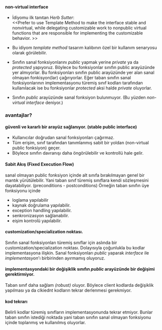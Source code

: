 #### non-virtual interface

+ İdiyomu ilk tanıtan _Herb Sutter_: <br>
<<Prefer to use Template Method to make the interface stable and nonvirtual, 
while delegating customizable work to nonpublic virtual functions that are responsible for implementing the customizable behavior. >>

+ Bu idiyom _template method_ tasarım kalıbının özel bir kullanım senaryosu olarak görülebilir.

+ Sınıfın sanal fonksiyonlarını _public_ yapmak yerine _private_ ya da _protected_ yapıyoruz. 
Böylece bu fonksiyonlar sınıfın public arayüzünde yer almıyorlar. Bu fonksiyonları sınıfın public arayüzünde yer alan sanal olmayan fonkisyon(lar) çağırıyorlar.
Eğer taban sınıfın sanal fonksiyonlarının implementasyonu türemiş sınıf kodları tarafından kullanılacak ise bu fonksiyonlar  _protected_ aksi halde _private_ oluyorlar. 
+ Sınıfın _public_ arayüzünde sanal fonksiyon bulunmuyor. (Bu yüzden _non-virtual interface_ deniyor.)

### avantajlar?

#### güvenli ve kararlı bir arayüz sağlanıyor. (stable public interface)
  - Kullanıcılar doğrudan sanal fonksiyonları çağırmaz.
  - Tüm erişim, sınıf tarafından tanımlanmış sabit bir yoldan (non-virtual public fonksiyon) geçer.
  - Böylece sınıfın davranışı daha öngörülebilir ve kontrollü hale gelir.

#### Sabit Akış (Fixed Execution Flow)
sanal olmayan public fonksiyon içinde alt sınıfa bırakılmayan genel bir mantık yürütülebilir. Yani taban sınıf türemiş sınıflara kendi sözleşmesini dayatabiliyor. (preconditions - postconditions)
Örneğin taban sınıfın üye fonksiyonu içinde 
- loglama yapılabilir
- kaynak doğrulama yapılabilir.
- exception handling yapılabilir.
- senkronizasyon sağlanabilir.
- eişim kontrolü yapılabilir.

#### customization/specialization noktası. 
Sınıfın sanal fonksiyonları türemiş sınıflar için aslında bir customization/specialization noktası. 
Dolayısıyla çoğunlukla bu kodlar implementasyona ilişkin. 
Sanal fonksiyonları _public_ yaparak _interface_ ile _implementasyon_'ı birbirinden ayırmamış oluyoruz.

#### implementasyondaki bir değişiklik sınıfın _public_ arayüzünde bir değişimi gerektirmiyor. 
Taban sınıf daha sağlam _(robust)_ oluyor. Böylece client kodlarda değişiklik yapılması ya da clkiednt kodların tekrar derlenmesi gerekmiyor.

#### kod tekrarı
Belirli kodlar türemiş sınıfların implementasyonunda tekrar etmiyor. Bunlar taban sınıfın istediği noktada yani taban sınıfın sanal olmayan fonksiyonu içinde toplanmış ve kullanılmış oluyorlar.



